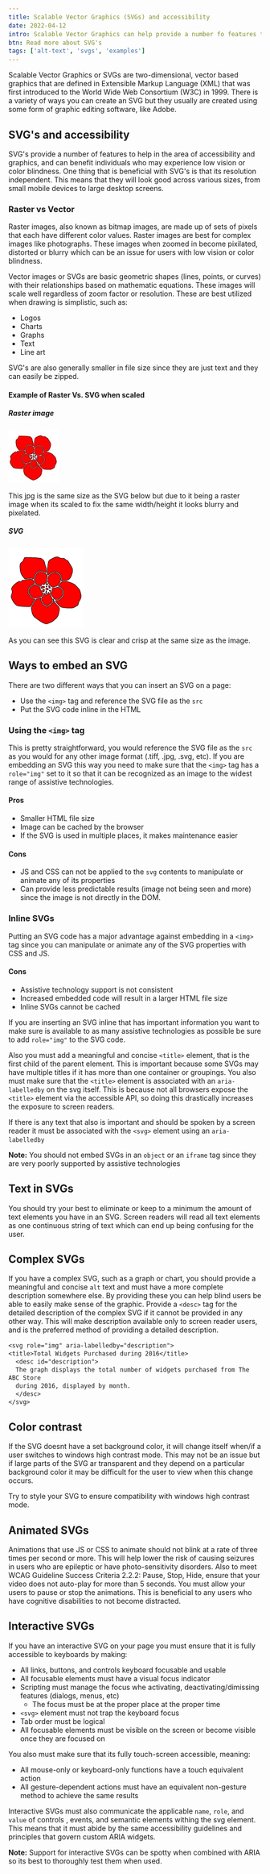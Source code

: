 ```yaml
---
title: Scalable Vector Graphics (SVGs) and accessibility
date: 2022-04-12
intro: Scalable Vector Graphics can help provide a number fo features to benefit individuals who experience low vision or color blindness.
btn: Read more about SVG's
tags: ['alt-text', 'svgs', 'examples']
---
```


Scalable Vector Graphics or SVGs are two-dimensional, vector based graphics that are defined in Extensible Markup Language (XML) that was first introduced to the World Wide Web Consortium (W3C) in 1999. There is a variety of ways you can create an SVG but they usually are created using some form of graphic editing software, like Adobe.

## SVG's and accessibility

SVG's provide a number of features to help in the area of accessibility and graphics, and can benefit individuals who may experience low vision or color blindness. One thing that is beneficial with SVG's is that its resolution independent. This means that they will look good across various sizes, from small mobile devices to large desktop screens.

### Raster vs Vector

Raster images, also known as bitmap images, are made up of sets of pixels that each have different color values. Raster images are best for complex images like photographs. These images when zoomed in become pixilated, distorted or blurry which can be an issue for users with low vision or color blindness.

Vector images or SVGs are basic geometric shapes (lines, points, or curves) with their relationships based on mathematic equations. These images will scale well regardless of zoom factor or resolution. These are best utilized when drawing is simplistic, such as:

- Logos
- Charts
- Graphs
- Text
- Line art

SVG's are also generally smaller in file size since they are just text and they can easily be zipped.

#### Example of Raster Vs. SVG when scaled

##### Raster image

<div class="example">

<img src="../assets/images/flower.jpg" class="img-example" alt="Red flower" />
<p>This jpg is the same size as the SVG below but due to it being a raster image when its scaled to fix the same width/height it looks blurry and pixelated.</p>
</div>

##### SVG

<div class="example">
<img src="../assets/images/flower.svg" class="img-example" alt="Red flower" />
<p>As you can see this SVG is clear and crisp at the same size as the image.</p>
</div>

## Ways to embed an SVG

There are two different ways that you can insert an SVG on a page:

- Use the `<img>` tag and reference the SVG file as the `src`
- Put the SVG code inline in the HTML

### Using the `<img>` tag

This is pretty straightforward, you would reference the SVG file as the `src` as you would for any other image format (.tiff, .jpg, .svg, etc). If you are embedding an SVG this way you need to make sure that the `<img>` tag has a `role="img"` set to it so that it can be recognized as an image to the widest range of assistive technologies.

#### Pros

- Smaller HTML file size
- Image can be cached by the browser
- If the SVG is used in multiple places, it makes maintenance easier

#### Cons

- JS and CSS can not be applied to the `svg` contents to manipulate or animate any of its properties
- Can provide less predictable results (image not being seen and more) since the image is not directly in the DOM.

### Inline SVGs

Putting an SVG code has a major advantage against embedding in a `<img>` tag since you can manipulate or animate any of the SVG properties with CSS and JS.

#### Cons

- Assistive technology support is not consistent
- Increased embedded code will result in a larger HTML file size
- Inline SVGs cannot be cached

If you are inserting an SVG inline that has important information you want to make sure is available to as many assistive technologies as possible be sure to add `role="img"` to the SVG code.

Also you must add a meaningful and concise `<title>` element, that is the first child of the parent element. This is important because some SVGs may have multiple titles if it has more than one container or groupings. You also must make sure that the `<title>` element is associated with an `aria-labelledby` on the svg itself. This is because not all browsers expose the `<title>` element via the accessible API, so doing this drastically increases the exposure to screen readers.

If there is any text that also is important and should be spoken by a screen reader it must be associated with the `<svg>` element using an `aria-labelledby`

<div class="callout">
    <p><strong>Note:</strong> You should not embed SVGs in an <code aria-hidden="true">object</code> or an <code aria-hidden="true">iframe</code> tag since they are very poorly supported by assistive technologies</p>
</div>

## Text in SVGs

You should try your best to eliminate or keep to a minimum the amount of text elements you have in an SVG. Screen readers will read all text elements as one continuous string of text which can end up being confusing for the user.

## Complex SVGs

If you have a complex SVG, such as a graph or chart, you should provide a meaningful and concise `alt` text and must have a more complete description somewhere else. By providing these you can help blind users be able to easily make sense of the graphic. Provide a `<desc>` tag for the detailed description of the complex SVG if it cannot be provided in any other way. This will make description available only to screen reader users, and is the preferred method of providing a detailed description.

```
<svg role="img" aria-labelledby="description">
<title>Total Widgets Purchased during 2016</title>
  <desc id="description">
  The graph displays the total number of widgets purchased from The ABC Store
  during 2016, displayed by month.
  </desc>
</svg>
```

## Color contrast

If the SVG doesnt have a set background color, it will change itself when/if a user switches to windows high contrast mode. This may not be an issue but if large parts of the SVG ar transparent and they depend on a particular background color it may be difficult for the user to view when this change occurs.

Try to style your SVG to ensure compatibility with windows high contrast mode.

## Animated SVGs

Animations that use JS or CSS to animate should not blink at a rate of three times per second or more. This will help lower the risk of causing seizures in users who are epileptic or have photo-sensitivity disorders. Also to meet WCAG Guideline Success Criteria 2.2.2: Pause, Stop, Hide, ensure that your video does not auto-play for more than 5 seconds. You must allow your users to pause or stop the animations. This is beneficial to any users who have cognitive disabilities to not become distracted.

## Interactive SVGs

If you have an interactive SVG on your page you must ensure that it is fully accessible to keyboards by making:

- All links, buttons, and controls keyboard focusable and usable
- All focusable elements must have a visual focus indicator
- Scripting must manage the focus whe activating, deactivating/dimissing features (dialogs, menus, etc)
  - The focus must be at the proper place at the proper time
- `<svg>` element must not trap the keyboard focus
- Tab order must be logical
- All focusable elements must be visible on the screen or become visible once they are focused on

You also must make sure that its fully touch-screen accessible, meaning:

- All mouse-only or keyboard-only functions have a touch equivalent action
- All gesture-dependent actions must have an equivalent non-gesture method to achieve the same results

Interactive SVGs must also communicate the applicable `name`, `role`, and `value` of controls , events, and semantic elements withing the svg element. This means that it must abide by the same accessibility guidelines and principles that govern custom ARIA widgets.

<div class="callout">
    <p><strong>Note:</strong> Support for interactive SVGs can be spotty when combined with ARIA so its best to thoroughly test them when used.</p>
</div>
